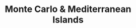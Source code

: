 ---
category: mediterranean
title: Monte Carlo & Mediterranean Islands
class: monte-carlo-and-mediterranean-islands
cruiseline: Oceania Cruises - Riviera
special-info: Flights and Private Transfers are included and you get free wifi and house drinks onboard.
price: 1499
nights: 7
cruise-url: http://www.iglucruise.com/riviera/26th-june-2016_c95426-inside-cabin?referrersiteid=970
---